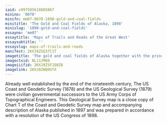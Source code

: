 ```yaml
---
iaid: x997505618805867
minino: '0070'
minifn: mm07-0070-1898-gold-and-coal-fields
minititle: 'The Gold and Coal Fields of Alaska, 1898'
minislug: '1898-gold-and-coal-fields'
essayno: 'mm07'
essaytitle: 'Maps of Trails and Roads of the Great West'
essaysubtitle: ''
essayslug: maps-of-trails-and-roads
manifest: 2KXJ8ZSQ37C1T
imagetitle: 'The gold and coal fields of Alaska together with the principal steamer routes and trails'
imagectxid: NL11JM69
imageiiifid: 2KXJ8ZSFJQ8Z6
imagelink: 2KXJ8ZWQ9GTX
---
```

Already well established by the end of the nineteenth century, The US Coast and Geodetic Survey (1878) and the US Geological Survey (1879) were civilian governmental successors to the US Army Corps of Topographical Engineers. This Geological Survey map is a close copy of Chart T of the Coast and Geodetic Survey map and accompanying description of Alaska published in 1897 and was prepared in accordance with a resolution of the US Congress of 1898.

